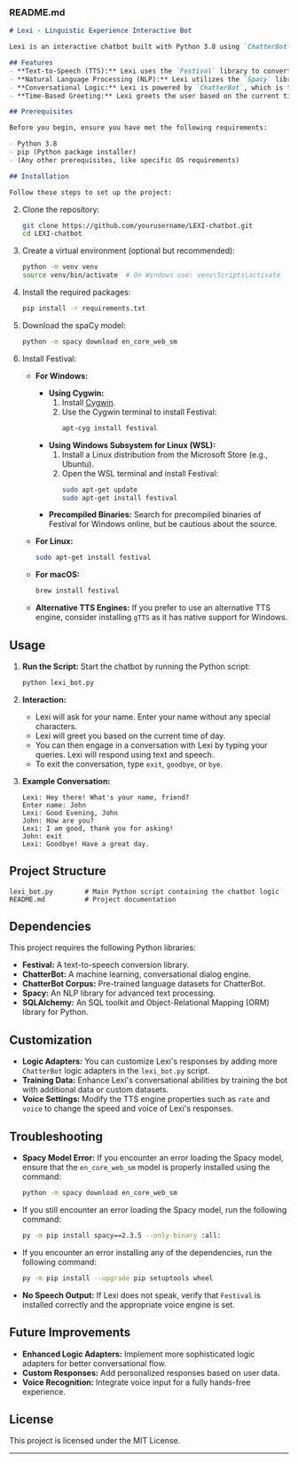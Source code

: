 

### README.md

```markdown
# Lexi - Linguistic Experience Interactive Bot

Lexi is an interactive chatbot built with Python 3.8 using `ChatterBot`, `Spacy`, and `Festival` for natural language processing and text-to-speech. It engages users in conversation and provides time-based greetings. The project can be run locally and is easily customizable with additional logic adapters or training data. Python 3.8 is recommended for optimal compatibility with `ChatterBot`.

## Features
- **Text-to-Speech (TTS):** Lexi uses the `Festival` library to convert text responses to speech, making the interaction more engaging.
- **Natural Language Processing (NLP):** Lexi utilizes the `Spacy` library to process text input and generate responses.
- **Conversational Logic:** Lexi is powered by `ChatterBot`, which is trained on the English language corpus to provide intelligent responses.
- **Time-Based Greeting:** Lexi greets the user based on the current time of day.

## Prerequisites

Before you begin, ensure you have met the following requirements:

- Python 3.8
- pip (Python package installer)
- (Any other prerequisites, like specific OS requirements)

## Installation

Follow these steps to set up the project:


   ```

2. Clone the repository:
   ```bash
   git clone https://github.com/yourusername/LEXI-chatbot.git
   cd LEXI-chatbot
   ```

2. Create a virtual environment (optional but recommended):
   ```bash
   python -m venv venv
   source venv/bin/activate  # On Windows use: venv\Scripts\activate
   ```

3. Install the required packages:
   ```bash
   pip install -r requirements.txt
   ```

4. Download the spaCy model:
   ```bash
   python -m spacy download en_core_web_sm
   ```

5. Install Festival:
   - **For Windows:**
     - **Using Cygwin:**
       1. Install [Cygwin](https://www.cygwin.com/).
       2. Use the Cygwin terminal to install Festival:
          ```bash
          apt-cyg install festival
          ```
     - **Using Windows Subsystem for Linux (WSL):**
       1. Install a Linux distribution from the Microsoft Store (e.g., Ubuntu).
       2. Open the WSL terminal and install Festival:
          ```bash
          sudo apt-get update
          sudo apt-get install festival
          ```
     - **Precompiled Binaries:** Search for precompiled binaries of Festival for Windows online, but be cautious about the source.

   - **For Linux:**
     ```bash
     sudo apt-get install festival
     ```

   - **For macOS:**
     ```bash
     brew install festival
     ```

   - **Alternative TTS Engines:** If you prefer to use an alternative TTS engine, consider installing `gTTS` as it has native support for Windows.

## Usage

1. **Run the Script:**
   Start the chatbot by running the Python script:

   ```bash
   python lexi_bot.py
   ```

2. **Interaction:**
   - Lexi will ask for your name. Enter your name without any special characters.
   - Lexi will greet you based on the current time of day.
   - You can then engage in a conversation with Lexi by typing your queries. Lexi will respond using text and speech.
   - To exit the conversation, type `exit`, `goodbye`, or `bye`.

3. **Example Conversation:**
   ```plaintext
   Lexi: Hey there! What's your name, friend?
   Enter name: John
   Lexi: Good Evening, John
   John: How are you?
   Lexi: I am good, thank you for asking!
   John: exit
   Lexi: Goodbye! Have a great day.
   ```

## Project Structure

```plaintext
lexi_bot.py        # Main Python script containing the chatbot logic
README.md          # Project documentation
```

## Dependencies

This project requires the following Python libraries:

- **Festival:** A text-to-speech conversion library.
- **ChatterBot:** A machine learning, conversational dialog engine.
- **ChatterBot Corpus:** Pre-trained language datasets for ChatterBot.
- **Spacy:** An NLP library for advanced text processing.
- **SQLAlchemy:** An SQL toolkit and Object-Relational Mapping (ORM) library for Python.

## Customization

- **Logic Adapters:** You can customize Lexi's responses by adding more `ChatterBot` logic adapters in the `lexi_bot.py` script.
- **Training Data:** Enhance Lexi's conversational abilities by training the bot with additional data or custom datasets.
- **Voice Settings:** Modify the TTS engine properties such as `rate` and `voice` to change the speed and voice of Lexi's responses.

## Troubleshooting

- **Spacy Model Error:** If you encounter an error loading the Spacy model, ensure that the `en_core_web_sm` model is properly installed using the command:

  ```bash
  python -m spacy download en_core_web_sm
  ```

- If you still encounter an error loading the Spacy model, run the following command:

  ```bash
  py -m pip install spacy==2.3.5 --only-binary :all:
  ```

- If you encounter an error installing any of the dependencies, run the following command:

  ```bash
  py -m pip install --upgrade pip setuptools wheel
  ```

- **No Speech Output:** If Lexi does not speak, verify that `Festival` is installed correctly and the appropriate voice engine is set.

## Future Improvements

- **Enhanced Logic Adapters:** Implement more sophisticated logic adapters for better conversational flow.
- **Custom Responses:** Add personalized responses based on user data.
- **Voice Recognition:** Integrate voice input for a fully hands-free experience.

## License

This project is licensed under the MIT License.

---
